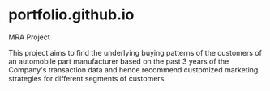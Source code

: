 # portfolio.github.io

MRA Project

This project aims to find the underlying buying patterns of the customers of an automobile part manufacturer based on the past 3 years of the Company's transaction data and hence recommend customized marketing strategies for different segments of customers.
